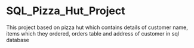# SQL_Pizza_Hut_Project
This project based on pizza hut which contains details of customer name, items which they ordered, orders table and address of customer in sql database
